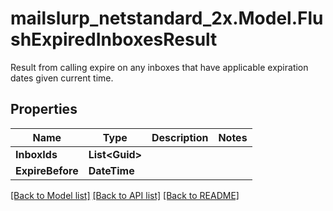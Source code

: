 # mailslurp_netstandard_2x.Model.FlushExpiredInboxesResult
Result from calling expire on any inboxes that have applicable expiration dates given current time.

## Properties

Name | Type | Description | Notes
------------ | ------------- | ------------- | -------------
**InboxIds** | **List&lt;Guid&gt;** |  | 
**ExpireBefore** | **DateTime** |  | 

[[Back to Model list]](../README#documentation-for-models) [[Back to API list]](../README#documentation-for-api-endpoints) [[Back to README]](../README)


